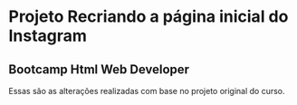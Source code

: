 # Projeto Recriando a página inicial do Instagram

## Bootcamp Html Web Developer

Essas são as alterações realizadas com base no projeto original do curso. 


